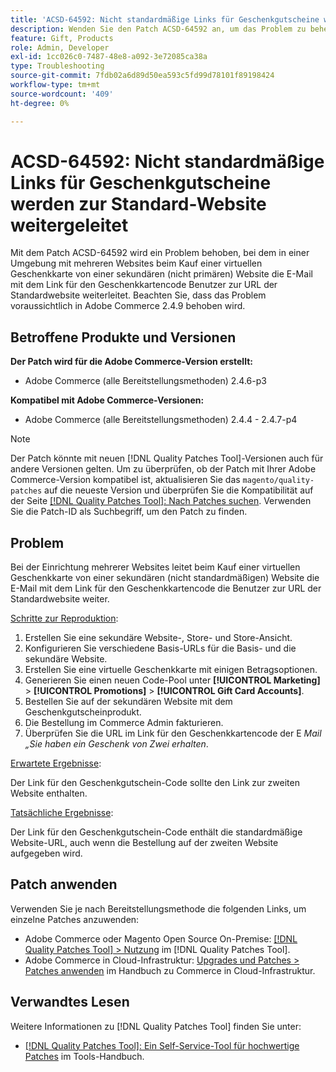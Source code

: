 ```yaml
---
title: 'ACSD-64592: Nicht standardmäßige Links für Geschenkgutscheine werden zur Standard-Website weitergeleitet'
description: Wenden Sie den Patch ACSD-64592 an, um das Problem zu beheben, dass bei einer Einrichtung mit mehreren Websites beim Kauf einer virtuellen Geschenkkarte von der sekundären (nicht standardmäßigen) Website der Link für den Geschenkkartencode in der E-Mail die standardmäßige Website-URL enthält.
feature: Gift, Products
role: Admin, Developer
exl-id: 1cc026c0-7487-48e8-a092-3e72085ca38a
type: Troubleshooting
source-git-commit: 7fdb02a6d89d50ea593c5fd99d78101f89198424
workflow-type: tm+mt
source-wordcount: '409'
ht-degree: 0%

---
```


# ACSD-64592: Nicht standardmäßige Links für Geschenkgutscheine werden zur Standard-Website weitergeleitet

Mit dem Patch ACSD-64592 wird ein Problem behoben, bei dem in einer Umgebung mit mehreren Websites beim Kauf einer virtuellen Geschenkkarte von einer sekundären (nicht primären) Website die E-Mail mit dem Link für den Geschenkkartencode Benutzer zur URL der Standardwebsite weiterleitet. Beachten Sie, dass das Problem voraussichtlich in Adobe Commerce 2.4.9 behoben wird.

## Betroffene Produkte und Versionen

**Der Patch wird für die Adobe Commerce-Version erstellt:**

* Adobe Commerce (alle Bereitstellungsmethoden) 2.4.6-p3

**Kompatibel mit Adobe Commerce-Versionen:**

* Adobe Commerce (alle Bereitstellungsmethoden) 2.4.4 - 2.4.7-p4

>[!NOTE]
>
>Der Patch könnte mit neuen [!DNL Quality Patches Tool]-Versionen auch für andere Versionen gelten. Um zu überprüfen, ob der Patch mit Ihrer Adobe Commerce-Version kompatibel ist, aktualisieren Sie das `magento/quality-patches` auf die neueste Version und überprüfen Sie die Kompatibilität auf der Seite [[!DNL Quality Patches Tool]: Nach Patches suchen](https://experienceleague.adobe.com/tools/commerce-quality-patches/index.html). Verwenden Sie die Patch-ID als Suchbegriff, um den Patch zu finden.

## Problem

Bei der Einrichtung mehrerer Websites leitet beim Kauf einer virtuellen Geschenkkarte von einer sekundären (nicht standardmäßigen) Website die E-Mail mit dem Link für den Geschenkkartencode die Benutzer zur URL der Standardwebsite weiter.

<u>Schritte zur Reproduktion</u>:

1. Erstellen Sie eine sekundäre Website-, Store- und Store-Ansicht.
1. Konfigurieren Sie verschiedene Basis-URLs für die Basis- und die sekundäre Website.
1. Erstellen Sie eine virtuelle Geschenkkarte mit einigen Betragsoptionen.
1. Generieren Sie einen neuen Code-Pool unter **[!UICONTROL Marketing]** > **[!UICONTROL Promotions]** > **[!UICONTROL Gift Card Accounts]**.
1. Bestellen Sie auf der sekundären Website mit dem Geschenkgutscheinprodukt.
1. Die Bestellung im Commerce Admin fakturieren.
1. Überprüfen Sie die URL im Link für den Geschenkkartencode der E *Mail „Sie haben ein Geschenk von Zwei erhalten*.

<u>Erwartete Ergebnisse</u>:

Der Link für den Geschenkgutschein-Code sollte den Link zur zweiten Website enthalten.

<u>Tatsächliche Ergebnisse</u>:

Der Link für den Geschenkgutschein-Code enthält die standardmäßige Website-URL, auch wenn die Bestellung auf der zweiten Website aufgegeben wird.

## Patch anwenden

Verwenden Sie je nach Bereitstellungsmethode die folgenden Links, um einzelne Patches anzuwenden:

* Adobe Commerce oder Magento Open Source On-Premise: [[!DNL Quality Patches Tool] > Nutzung](/help/tools/quality-patches-tool/usage.md) im [!DNL Quality Patches Tool].
* Adobe Commerce in Cloud-Infrastruktur: [Upgrades und Patches > Patches anwenden](https://experienceleague.adobe.com/docs/commerce-cloud-service/user-guide/develop/upgrade/apply-patches.html) im Handbuch zu Commerce in Cloud-Infrastruktur.

## Verwandtes Lesen

Weitere Informationen zu [!DNL Quality Patches Tool] finden Sie unter:
* [[!DNL Quality Patches Tool]: Ein Self-Service-Tool für hochwertige Patches](/help/tools/quality-patches-tool/quality-patches-tool-to-self-serve-quality-patches.md) im Tools-Handbuch.
